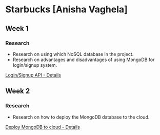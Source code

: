 # Starbucks [Anisha Vaghela]

## Week 1

### Research

* Research on using which NoSQL database in the project.
* Research on advantages and disadvantages of using MongoDB for login/signup system.

[Login/Signup API - Details](https://github.com/nguyensjsu/team281-cloudflare/blob/master/vaghelaanisha/LoginSignup.md)

## Week 2

### Research

* Research on how to deploy the MongoDB database to the cloud.

[Deploy MongoDB to cloud - Details](https://github.com/nguyensjsu/team281-cloudflare/blob/master/vaghelaanisha/MongoDBtoCloud.md)



